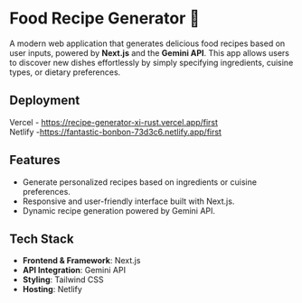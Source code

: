 # Food Recipe Generator 🍜 

A modern web application that generates delicious food recipes based on user inputs, powered by **Next.js** and the **Gemini API**. This app allows users to discover new dishes effortlessly by simply specifying ingredients, cuisine types, or dietary preferences.

## Deployment

Vercel - https://recipe-generator-xi-rust.vercel.app/first  
Netlify -https://fantastic-bonbon-73d3c6.netlify.app/first


## Features

- Generate personalized recipes based on ingredients or cuisine preferences.  
- Responsive and user-friendly interface built with Next.js.  
- Dynamic recipe generation powered by Gemini API.   

## Tech Stack

- **Frontend & Framework**: Next.js  
- **API Integration**: Gemini API  
- **Styling**: Tailwind CSS  
- **Hosting**:  Netlify   

